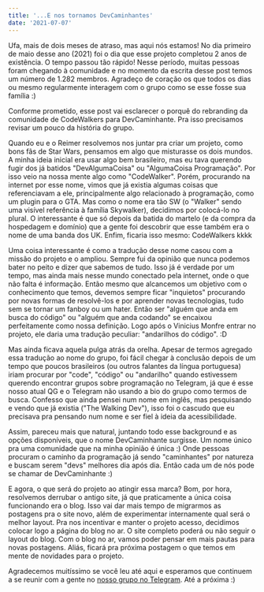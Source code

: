 ```yaml
---
title: '...E nos tornamos DevCaminhantes'
date: '2021-07-07'
---
```


Ufa, mais de dois meses de atraso, mas aqui nós estamos! No dia primeiro de maio desse ano (2021) foi o dia que esse projeto completou 2 anos de existência. O tempo passou tão rápido! Nesse período, muitas pessoas foram chegando à comunidade e no momento da escrita desse post temos um número de 1.282 membros. Agradeço de coração os que todos os dias ou mesmo regularmente interagem com o grupo como se esse fosse sua família :)

Conforme prometido, esse post vai esclarecer o porquê do rebranding da comunidade de CodeWalkers para DevCaminhante. Pra isso precisamos revisar um pouco da história do grupo.

Quando eu e o Reimer resolvemos nos juntar pra criar um projeto, como bons fãs de Star Wars, pensamos em algo que misturasse os dois mundos. A minha ideia inicial era usar algo bem brasileiro, mas eu tava querendo fugir dos já batidos "DevAlgumaCoisa" ou "AlgumaCoisa Programação". Por isso veio na nossa mente algo como "CodeWalker". Porém, procurando na internet por esse nome, vimos que já existia algumas coisas que referenciavam a ele, principalmente algo relacionado à programação, como um plugin para o GTA. Mas como o nome era tão SW (o "Walker" sendo uma visível referência à família Skywalker), decidimos por colocá-lo no plural. O interessante é que só depois da batida do martelo (e da compra da hospedagem e domínio) que a gente foi descobrir que esse também era o nome de uma banda dos UK. Enfim, ficaria isso mesmo: CodeWalkers kkkk

Uma coisa interessante é como a tradução desse nome casou com a missão do projeto e o ampliou. Sempre fui da opinião que nunca podemos bater no peito e dizer que sabemos de tudo. Isso já é verdade por um tempo, mas ainda mais nesse mundo conectado pela internet, onde o que não falta é informação. Então mesmo que alcancemos um objetivo com o conhecimento que temos, devemos sempre ficar "inquietos" procurando por novas formas de resolvê-los e por aprender novas tecnologias, tudo sem se tornar um fanboy ou um hater. Então ser "alguém que anda em busca do código" ou "alguém que anda codando" se encaixou perfeitamente como nossa definição. Logo após o Vinicius Monfre entrar no projeto, ele daria uma tradução peculiar: "andarilhos do código". :D

Mas ainda ficava aquela pulga atrás da orelha. Apesar de termos agregado essa tradução ao nome do grupo, foi fácil chegar à conclusão depois de um tempo que poucos brasileiros (ou outros falantes da língua portuguesa) iriam procurar por "code", "código" ou "andarilho" quando estivessem querendo encontrar grupos sobre programação no Telegram, já que é esse nosso atual QG e o Telegram não usando a bio do grupo como termos de busca. Confesso que ainda pensei num nome em inglês, mas pesquisando e vendo que já existia ("The Walking Dev"), isso foi o cascudo que eu precisava pra pensando num nome e ser fiel à ideia da acessibilidade.

Assim, pareceu mais que natural, juntando todo esse background e as opções disponíveis, que o nome DevCaminhante surgisse. Um nome único pra uma comunidade que na minha opinião é única :) Onde pessoas procuram o caminho da programação já sendo "caminhantes" por natureza e buscam serem "devs" melhores dia após dia. Então cada um de nós pode se chamar de DevCaminhante :)

E agora, o que será do projeto ao atingir essa marca? Bom, por hora, resolvemos derrubar o antigo site, já que praticamente a única coisa funcionando era o blog. Isso vai dar mais tempo de migrarmos as postagens pra o site novo, além de experimentar internamente qual será o melhor layout. Pra nos incentivar e manter o projeto acesso, decidimos colocar logo a página do blog no ar. O site completo poderá ou não seguir o layout do blog. Com o blog no ar, vamos poder pensar em mais pautas para novas postagens. Aliás, ficará pra próxima postagem o que temos em mente de novidades para o projeto.

Agradecemos muitíssimo se você leu até aqui e esperamos que continuem a se reunir com a gente no [nosso grupo no Telegram].  Até a próxima :)

[nosso grupo no Telegram]: https://t.me/DevCaminhante
